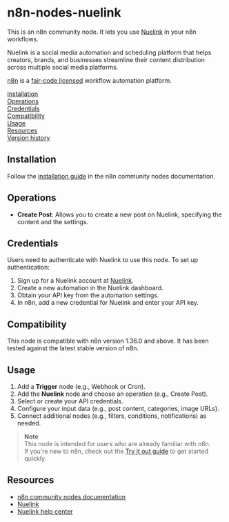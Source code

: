 # n8n-nodes-nuelink

This is an n8n community node. It lets you use [Nuelink](https://nuelink.com) in your n8n workflows.

Nuelink is a social media automation and scheduling platform that helps creators, brands, and businesses streamline their content distribution across multiple social media platforms.

[n8n](https://n8n.io/) is a [fair-code licensed](https://docs.n8n.io/reference/license/) workflow automation platform.

[Installation](#installation)  
[Operations](#operations)  
[Credentials](#credentials)  
[Compatibility](#compatibility)  
[Usage](#usage)  
[Resources](#resources)  
[Version history](#version-history)

## Installation

Follow the [installation guide](https://docs.n8n.io/integrations/community-nodes/installation/) in the n8n community nodes documentation.

## Operations

- **Create Post**: Allows you to create a new post on Nuelink, specifying the content and the settings.

## Credentials

Users need to authenticate with Nuelink to use this node. To set up authentication:
1. Sign up for a Nuelink account at [Nuelink](https://nuelink.com).
2. Create a new automation in the Nuelink dashboard.
3. Obtain your API key from the automation settings.
4. In n8n, add a new credential for Nuelink and enter your API key.

## Compatibility

This node is compatible with n8n version 1.36.0 and above. It has been tested against the latest stable version of n8n.

## Usage

1. Add a **Trigger** node (e.g., Webhook or Cron).
2. Add the **Nuelink** node and choose an operation (e.g., Create Post).
3. Select or create your API credentials.
4. Configure your input data (e.g., post content, categories, image URLs).
5. Connect additional nodes (e.g., filters, conditions, notifications) as needed.

> **Note**  
> This node is intended for users who are already familiar with n8n.  
> If you're new to n8n, check out the [Try it out guide](https://docs.n8n.io/try-it-out/) to get started quickly.

## Resources

* [n8n community nodes documentation](https://docs.n8n.io/integrations/community-nodes/)
* [Nuelink](https://nuelink.com)
* [Nuelink help center](https://help.nuelink.com)


